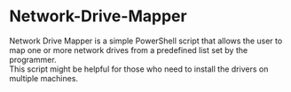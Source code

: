 # Network-Drive-Mapper
Network Drive Mapper is a simple PowerShell script that allows the user to map one or more network drives from a predefined list set by the programmer.  
This script might be helpful for those who need to install the drivers on multiple machines.
